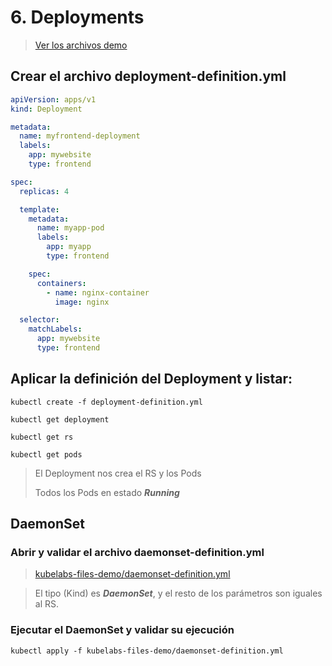 # 6. Deployments <!-- omit in TOC -->

> [Ver los archivos demo](./kubelabs-files-demo)

## Crear el archivo deployment-definition.yml

```yml
apiVersion: apps/v1
kind: Deployment

metadata:
  name: myfrontend-deployment
  labels:
    app: mywebsite
    type: frontend

spec:
  replicas: 4

  template:
    metadata:
      name: myapp-pod
      labels:
        app: myapp
        type: frontend

    spec:
      containers:
        - name: nginx-container
          image: nginx

  selector:
    matchLabels:
      app: mywebsite
      type: frontend
```

## Aplicar la definición del Deployment y listar:
```vim
kubectl create -f deployment-definition.yml
```

```vim
kubectl get deployment

kubectl get rs

kubectl get pods
```

> El Deployment nos crea el RS y los Pods
>
> Todos los Pods en estado ***Running***


## DaemonSet
### Abrir y validar el archivo daemonset-definition.yml

> [kubelabs-files-demo/daemonset-definition.yml](./kubelabs-files-demo/daemonset-definition.yml)

> El tipo (Kind) es ***DaemonSet***, y el resto de los parámetros son iguales al RS.

### Ejecutar el DaemonSet y validar su ejecución
```vim
kubectl apply -f kubelabs-files-demo/daemonset-definition.yml
```



